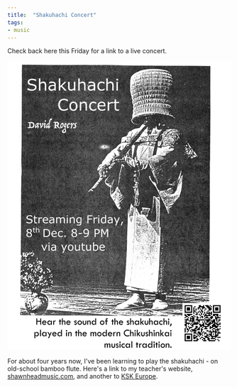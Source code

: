 ```yaml
---
title:  "Shakuhachi Concert"
tags:
- music
---
```


Check back here this Friday for a link to a live concert.

![Concert invitation](/assets/images/shaku_flyer.png)

For about four years now, I've been learning to play the
shakuhachi - on old-school bamboo flute.
Here's a link to my teacher's website,
[shawnheadmusic.com](shawnheadmusic.com),
and another to [KSK Europe](https://kskeurope.org/about-ksk-europe/).



